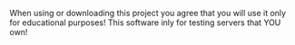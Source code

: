 When using or downloading this project you agree that you will use it only for educational purposes!
This software inly for testing servers that YOU own!

